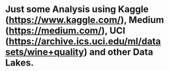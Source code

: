 # Just some Analysis using Kaggle (https://www.kaggle.com/), Medium (https://medium.com/), UCI (https://archive.ics.uci.edu/ml/datasets/wine+quality) and other Data Lakes.
